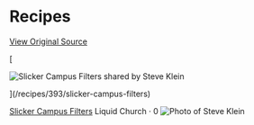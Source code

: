 # Recipes
[View Original Source](https://community.rockrms.com/recipes)

[

![Slicker Campus Filters shared by Steve Klein](https://rockrms.imgix.net/https%3a%2f%2fwww.rockrms.com%3a443%2fGetImage.ashx%3fid%3d56926?auto=format&w=280&h=230&fit=crop&s=bd24c87eaa592323b7b8546eac104073)

](/recipes/393/slicker-campus-filters)

[Slicker Campus Filters](/recipes/393/slicker-campus-filters) Liquid Church · 0 ![Photo of Steve Klein](/GetAvatar.ashx?PhotoId=46710&AgeClassification=Adult&Gender=Male&RecordTypeId=1&Text=SK&w=100&h=100)